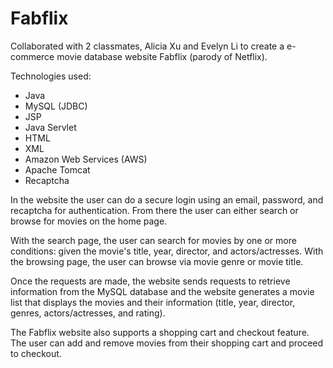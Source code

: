 # Fabflix
Collaborated with 2 classmates, Alicia Xu and Evelyn Li to create a e-commerce movie database 
website Fabflix (parody of Netflix).

Technologies used:
- Java
- MySQL (JDBC)
- JSP
- Java Servlet
- HTML
- XML
- Amazon Web Services (AWS)
- Apache Tomcat
- Recaptcha

In the website the user can do a secure login using an email, password, and recaptcha 
for authentication.  From there the user can either search or browse for movies on the home page.

With the search page, the user can search for movies by one or more conditions: given the
movie's title, year, director, and actors/actresses.  With the browsing page, the user can 
browse via movie genre or movie title.  

Once the requests are made, the website sends requests to retrieve information from the MySQL 
database and the website generates a movie list that displays the movies and their information 
(title, year, director, genres, actors/actresses, and rating).

The Fabflix website also supports a shopping cart and checkout feature.  The user can add and 
remove movies from their shopping cart and proceed to checkout.  

